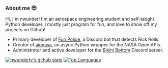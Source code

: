 
### About me :sunglasses:

Hi, I'm nwunder! I'm an aerospace engineering student and self-taught Python developer.
I mostly just program for fun, and love to show off my projects on Github!

- Primary developer of [Fun Police](https://github.com/nwunderly/Rickroll-warning-system), a Discord bot that detects Rick Rolls.
- Creator of [aionasa](https://github.com/nwunderly/aionasa), an async Python wrapper for the NASA Open APIs.
- Administrator and active developer for the [Bikini Bottom](https://github.com/BikiniBottomDiscord) Discord server.

[![nwunderly's github stats](https://github-readme-stats.vercel.app/api?username=nwunderly&count_private=true&show_icons=true&theme=dark)](https://github.com/nwunderly)
[![Top Languages](https://github-readme-stats.vercel.app/api/top-langs/?username=nwunderly&theme=dark)](https://github.com/nwunderly)
